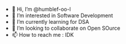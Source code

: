 - 👋 Hi, I’m @humblef-oo-l
- 👀 I’m interested in Software Development
- 🌱 I’m currently learning for DSA
- 💞️ I’m looking to collaborate on Open SOurce
- 📫 How to reach me : IDK

<!---
vladamir-putin/vladamir-putin is a ✨ special ✨ repository because its `README.md` (this file) appears on your GitHub profile.
You can click the Preview link to take a look at your changes.
--->
